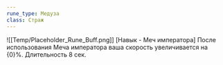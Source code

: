 ```yaml
---
rune_type: Медуза
class: Страж
---
```

![[Temp/Placeholder_Rune_Buff.png]]
[Навык - Меч императора] После использования Меча императора ваша скорость увеличивается на {0}%. Длительность 8 сек.

